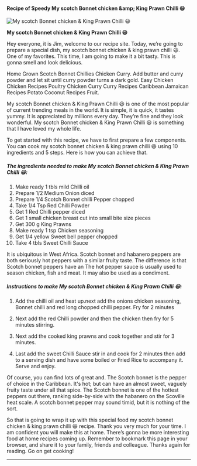             

#### Recipe of Speedy My scotch Bonnet chicken &amp;amp; King Prawn Chilli 😃

![My scotch Bonnet chicken &amp; King Prawn Chilli 😃](https://img-global.cpcdn.com/recipes/4c71e14b592cf592/751x532cq70/my-scotch-bonnet-chicken-king-prawn-chilli-%f0%9f%98%83-recipe-main-photo.jpg)

**My scotch Bonnet chicken &amp; King Prawn Chilli 😃**

Hey everyone, it is Jim, welcome to our recipe site. Today, we’re going to prepare a special dish, my scotch bonnet chicken & king prawn chilli 😃. One of my favorites. This time, I am going to make it a bit tasty. This is gonna smell and look delicious.

Home Grown Scotch Bonnet Chillies Chicken Curry. Add butter and curry powder and let sit until curry powder turns a dark gold. Easy Chicken Chicken Recipes Poultry Chicken Curry Curry Recipes Caribbean Jamaican Recipes Potato Coconut Recipes Fruit.

My scotch Bonnet chicken & King Prawn Chilli 😃 is one of the most popular of current trending meals in the world. It is simple, it is quick, it tastes yummy. It is appreciated by millions every day. They’re fine and they look wonderful. My scotch Bonnet chicken & King Prawn Chilli 😃 is something that I have loved my whole life.

To get started with this recipe, we have to first prepare a few components. You can cook my scotch bonnet chicken & king prawn chilli 😃 using 10 ingredients and 5 steps. Here is how you can achieve that.

##### The ingredients needed to make My scotch Bonnet chicken & King Prawn Chilli 😃:

1.  Make ready 1 tbls mild Chilli oil
2.  Prepare 1/2 Medium Onion diced
3.  Prepare 1/4 Scotch Bonnet chilli Pepper chopped
4.  Take 1/4 Tsp Red Chilli Powder
5.  Get 1 Red Chilli pepper diced
6.  Get 1 small chicken breast cut into small bite size pieces
7.  Get 300 g King Prawns
8.  Make ready 1 tsp Chicken seasoning
9.  Get 1/4 yellow Sweet bell pepper chopped
10.  Take 4 tbls Sweet Chilli Sauce

It is ubiquitous in West Africa. Scotch bonnet and habanero peppers are both seriously hot peppers with a similar fruity taste. The difference is that Scotch bonnet peppers have an The hot pepper sauce is usually used to season chicken, fish and meat. It may also be used as a condiment.

##### Instructions to make My scotch Bonnet chicken & King Prawn Chilli 😃:

1.  Add the chilli oil and heat up.next add the onions chicken seasoning, Bonnet chilli and red long chopped chilli pepper. Fry for 2 minutes

3.  Next add the red Chilli powder and then the chicken then fry for 5 minutes stirring.
4.  Next add the cooked king prawns and cook together and stir for 3 minutes.
5.  Last add the sweet Chilli Sauce stir in and cook for 2 minutes then add to a serving dish and have some boiled or Fried Rice to accompany it. Serve and enjoy.

Of course, you can find lots of great and. The Scotch bonnet is the pepper of choice in the Caribbean. It's hot; but can have an almost sweet, vaguely fruity taste under all that spice. The Scotch bonnet is one of the hottest peppers out there, ranking side-by-side with the habanero on the Scoville heat scale. A scotch bonnet pepper may sound timid, but it is nothing of the sort.

So that is going to wrap it up with this special food my scotch bonnet chicken & king prawn chilli 😃 recipe. Thank you very much for your time. I am confident you will make this at home. There’s gonna be more interesting food at home recipes coming up. Remember to bookmark this page in your browser, and share it to your family, friends and colleague. Thanks again for reading. Go on get cooking!

* * *